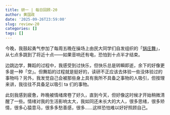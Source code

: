 ```yaml
---
title: 研一 | 每日回顾-20
author: 黄国政
date: '2025-09-26T23:59:00'
slug: review-20
categories: []
tags: []
---
```


<!--more-->

今晚，我鼓起勇气参加了每周五晚在操场上由民大同学们自发组织的「[锅庄舞](https://baike.baidu.com/item/%E9%94%85%E5%BA%84%E8%88%9E/10790497)」，从七点多跳到了将近十点——如果音响还有电，恐怕到十点半才结束。

边跳边学，舞蹈的过程中，我感受到过快乐，但快乐总是转瞬即逝，余下的好像更多是一种「空」。但舞蹈的过程就是挺好的，读研不正应该去体验一些没体验过的事物吗？另外，我发觉自己会被那些身上具有我所不具备之事物的人吸引，但按理来讲，我往往不具备足以吸引 ta 们的事物。

此刻我感到疲惫，昨晚被情绪席卷了好久，直到今天，但好像这时候才开始稍微清醒了一些。情绪对我的生活影响太大，我如同还未长大的大人，很多思绪，很多矫情，很多心猿意马，很多多愁善感，很多……这样恐怕难以好好照顾自己。